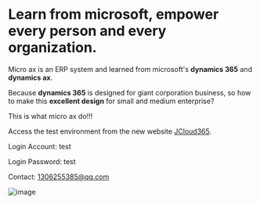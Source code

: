 # Learn from microsoft, empower every person and every organization.

Micro ax is an ERP system and learned from microsoft's **dynamics 365** and **dynamics ax**.

Because **dynamics 365** is designed for giant corporation business, so how to make this **excellent design** for small and medium enterprise? 

This is what micro ax do!!!

Access the test environment from the new website [JCloud365](https://www.jcloud365.com/).

Login Account: test

Login Password: test

Contact: 1306255385@qq.com

![image](https://user-images.githubusercontent.com/15027134/163702732-f2e0b404-0191-4190-a63e-99089cbb99ff.png)

